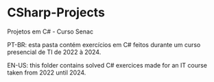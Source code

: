 # CSharp-Projects

Projetos em C# - Curso Senac

PT-BR: esta pasta contém exercícios em C# feitos durante um curso presencial de TI de 2022 à 2024.

EN-US: this folder contains solved C# exercices made for an IT course taken from 2022 until 2024.
